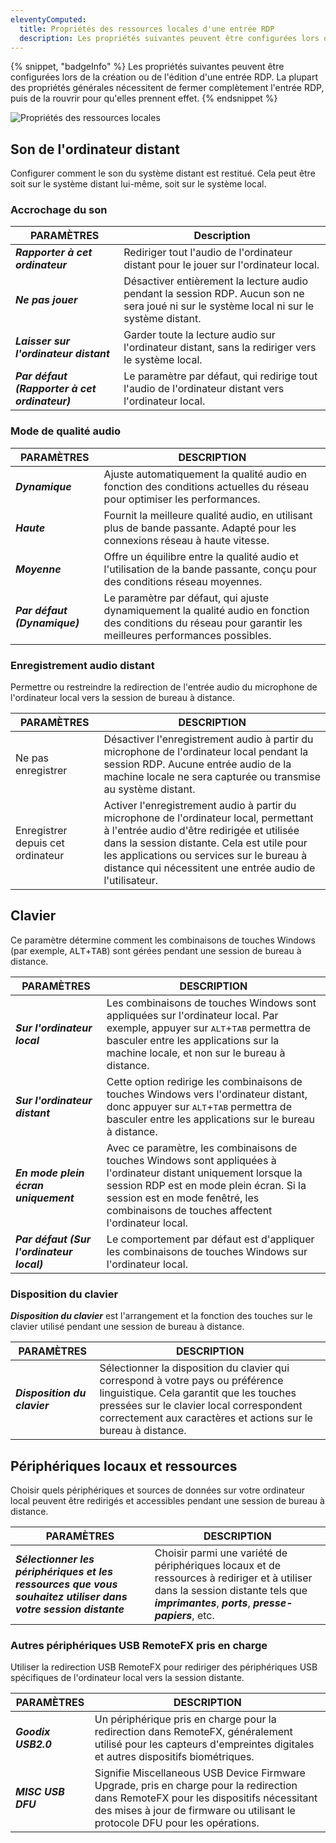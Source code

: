 ```yaml
---
eleventyComputed:
  title: Propriétés des ressources locales d'une entrée RDP
  description: Les propriétés suivantes peuvent être configurées lors de la création ou de l'édition d'une entrée RDP.
---
```

{% snippet, "badgeInfo" %}
Les propriétés suivantes peuvent être configurées lors de la création ou de l'édition d'une entrée RDP. La plupart des propriétés générales nécessitent de fermer complètement l'entrée RDP, puis de la rouvrir pour qu'elles prennent effet.
{% endsnippet %}  

![Propriétés des ressources locales](https://webdevolutions.azureedge.net/docs/RDMW6008.png)

## Son de l'ordinateur distant

Configurer comment le son du système distant est restitué. Cela peut être soit sur le système distant lui-même, soit sur le système local.

### Accrochage du son

| PARAMÈTRES      | Description   |                                             
|-------------------------------|---------------|
| ***Rapporter à cet ordinateur***        | Rediriger tout l'audio de l'ordinateur distant pour le jouer sur l'ordinateur local.         |
| ***Ne pas jouer***                   | Désactiver entièrement la lecture audio pendant la session RDP. Aucun son ne sera joué ni sur le système local ni sur le système distant.    |
| ***Laisser sur l'ordinateur distant***      | Garder toute la lecture audio sur l'ordinateur distant, sans la rediriger vers le système local.                               |
| ***Par défaut (Rapporter à cet ordinateur)*** | Le paramètre par défaut, qui redirige tout l'audio de l'ordinateur distant vers l'ordinateur local.                       |

### Mode de qualité audio

| PARAMÈTRES | DESCRIPTION                                                                                          |
|--------------------|------------------------------------------------------------------------------------------------------|
| ***Dynamique***            | Ajuste automatiquement la qualité audio en fonction des conditions actuelles du réseau pour optimiser les performances.          |
| ***Haute***               | Fournit la meilleure qualité audio, en utilisant plus de bande passante. Adapté pour les connexions réseau à haute vitesse.          |
| ***Moyenne***             | Offre un équilibre entre la qualité audio et l'utilisation de la bande passante, conçu pour des conditions réseau moyennes.           |
| ***Par défaut (Dynamique)***  | Le paramètre par défaut, qui ajuste dynamiquement la qualité audio en fonction des conditions du réseau pour garantir les meilleures performances possibles. |

### Enregistrement audio distant

Permettre ou restreindre la redirection de l'entrée audio du microphone de l'ordinateur local vers la session de bureau à distance.

| PARAMÈTRES | DESCRIPTION    |
|---------------------------|--------------------------|
| Ne pas enregistrer             | Désactiver l'enregistrement audio à partir du microphone de l'ordinateur local pendant la session RDP. Aucune entrée audio de la machine locale ne sera capturée ou transmise au système distant. |
| Enregistrer depuis cet ordinateur | Activer l'enregistrement audio à partir du microphone de l'ordinateur local, permettant à l'entrée audio d'être redirigée et utilisée dans la session distante. Cela est utile pour les applications ou services sur le bureau à distance qui nécessitent une entrée audio de l'utilisateur.  |

## Clavier 

Ce paramètre détermine comment les combinaisons de touches Windows (par exemple, <kbd>ALT</kbd>+<kbd>TAB</kbd>) sont gérées pendant une session de bureau à distance.

| PARAMÈTRES                        | DESCRIPTION |
|-------------------------------|-------------|
| ***Sur l'ordinateur local*** | Les combinaisons de touches Windows sont appliquées sur l'ordinateur local. Par exemple, appuyer sur <kbd>ALT</kbd>+<kbd>TAB</kbd> permettra de basculer entre les applications sur la machine locale, et non sur le bureau à distance. |
| ***Sur l'ordinateur distant*** | Cette option redirige les combinaisons de touches Windows vers l'ordinateur distant, donc appuyer sur <kbd>ALT</kbd>+<kbd>TAB</kbd> permettra de basculer entre les applications sur le bureau à distance. |
| ***En mode plein écran uniquement*** | Avec ce paramètre, les combinaisons de touches Windows sont appliquées à l'ordinateur distant uniquement lorsque la session RDP est en mode plein écran. Si la session est en mode fenêtré, les combinaisons de touches affectent l'ordinateur local. |
| ***Par défaut (Sur l'ordinateur local)*** | Le comportement par défaut est d'appliquer les combinaisons de touches Windows sur l'ordinateur local. |

### Disposition du clavier

***Disposition du clavier*** est l'arrangement et la fonction des touches sur le clavier utilisé pendant une session de bureau à distance.

| PARAMÈTRES                      | DESCRIPTION |
|-------------------------------|-------------|
| ***Disposition du clavier***               | Sélectionner la disposition du clavier qui correspond à votre pays ou préférence linguistique. Cela garantit que les touches pressées sur le clavier local correspondent correctement aux caractères et actions sur le bureau à distance.  |

## Périphériques locaux et ressources

Choisir quels périphériques et sources de données sur votre ordinateur local peuvent être redirigés et accessibles pendant une session de bureau à distance.

| PARAMÈTRES                      | DESCRIPTION |
|-------------------------------|-------------|
| ***Sélectionner les périphériques et les ressources que vous souhaitez utiliser dans votre session distante*** | Choisir parmi une variété de périphériques locaux et de ressources à rediriger et à utiliser dans la session distante tels que ***imprimantes***, ***ports***, ***presse-papiers***, etc. |

### Autres périphériques USB RemoteFX pris en charge

Utiliser la redirection USB RemoteFX pour rediriger des périphériques USB spécifiques de l'ordinateur local vers la session distante.

| PARAMÈTRES                        | DESCRIPTION |
|---------------------------------|-------------|
| ***Goodix USB2.0***                  | Un périphérique pris en charge pour la redirection dans RemoteFX, généralement utilisé pour les capteurs d'empreintes digitales et autres dispositifs biométriques.   |
| ***MISC USB DFU***                   | Signifie Miscellaneous USB Device Firmware Upgrade, pris en charge pour la redirection dans RemoteFX pour les dispositifs nécessitant des mises à jour de firmware ou utilisant le protocole DFU pour les opérations. |
